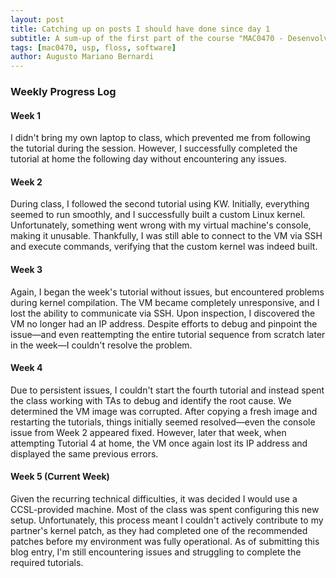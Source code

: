 ```yaml
---
layout: post
title: Catching up on posts I should have done since day 1
subtitle: A sum-up of the first part of the course "MAC0470 - Desenvolvimento de Software Livre"
tags: [mac0470, usp, floss, software]
author: Augusto Mariano Bernardi
---
```


### Weekly Progress Log

#### Week 1
I didn't bring my own laptop to class, which prevented me from following the tutorial during the session. However, I successfully completed the tutorial at home the following day without encountering any issues.

#### Week 2
During class, I followed the second tutorial using KW. Initially, everything seemed to run smoothly, and I successfully built a custom Linux kernel. Unfortunately, something went wrong with my virtual machine's console, making it unusable. Thankfully, I was still able to connect to the VM via SSH and execute commands, verifying that the custom kernel was indeed built.

#### Week 3
Again, I began the week's tutorial without issues, but encountered problems during kernel compilation. The VM became completely unresponsive, and I lost the ability to communicate via SSH. Upon inspection, I discovered the VM no longer had an IP address. Despite efforts to debug and pinpoint the issue—and even reattempting the entire tutorial sequence from scratch later in the week—I couldn't resolve the problem.

#### Week 4
Due to persistent issues, I couldn't start the fourth tutorial and instead spent the class working with TAs to debug and identify the root cause. We determined the VM image was corrupted. After copying a fresh image and restarting the tutorials, things initially seemed resolved—even the console issue from Week 2 appeared fixed. However, later that week, when attempting Tutorial 4 at home, the VM once again lost its IP address and displayed the same previous errors.

#### Week 5 (Current Week)
Given the recurring technical difficulties, it was decided I would use a CCSL-provided machine. Most of the class was spent configuring this new setup. Unfortunately, this process meant I couldn't actively contribute to my partner's kernel patch, as they had completed one of the recommended patches before my environment was fully operational. As of submitting this blog entry, I'm still encountering issues and struggling to complete the required tutorials.

